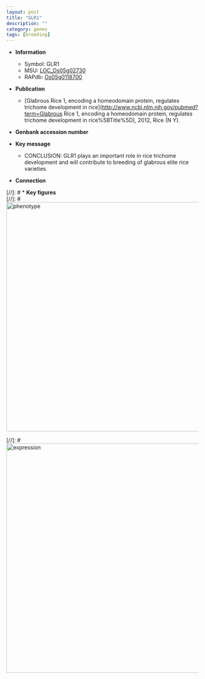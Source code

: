 ```yaml
---
layout: post
title: "GLR1"
description: ""
category: genes
tags: [breeding]
---
```


* **Information**  
    + Symbol: GLR1  
    + MSU: [LOC_Os05g02730](http://rice.plantbiology.msu.edu/cgi-bin/ORF_infopage.cgi?orf=LOC_Os05g02730)  
    + RAPdb: [Os05g0118700](http://rapdb.dna.affrc.go.jp/viewer/gbrowse_details/irgsp1?name=Os05g0118700)  

* **Publication**  
    + [Glabrous Rice 1, encoding a homeodomain protein, regulates trichome development in rice](http://www.ncbi.nlm.nih.gov/pubmed?term=Glabrous Rice 1, encoding a homeodomain protein, regulates trichome development in rice%5BTitle%5D), 2012, Rice (N Y).

* **Genbank accession number**  

* **Key message**  
    + CONCLUSION: GLR1 plays an important role in rice trichome development and will contribute to breeding of glabrous elite rice varieties

* **Connection**  

[//]: # * **Key figures**  
[//]: # <img src="http://funRiceGenes.github.io/images/GLR1.pheno.png" alt="phenotype"  style="width: 600px;"/>

[//]: # <img src="http://funRiceGenes.github.io/images/GLR1.exp.png" alt="expression"  style="width: 600px;"/>


